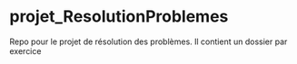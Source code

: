 # projet_ResolutionProblemes
Repo pour le projet de résolution des problèmes. Il contient un dossier par exercice
